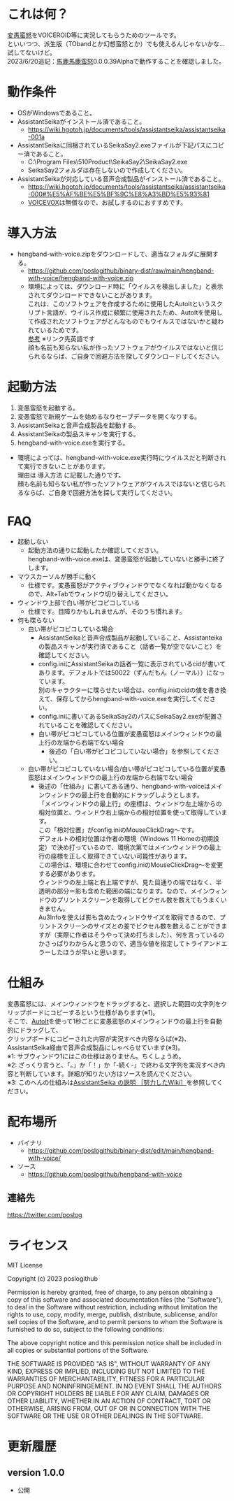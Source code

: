 # これは何？

[変愚蛮怒](https://hengband.github.io/)をVOICEROID等に実況してもらうためのツールです。<br />
といいつつ、派生版（TObandとか幻想蛮怒とか）でも使えるんじゃないかな...試してないけど。<br />
2023/6/20追記：[馬鹿馬鹿蛮怒](https://sikabane-works.github.io/bakabakaband/)0.0.0.39Alphaで動作することを確認しました。<br />

# 動作条件

* OSがWindowsであること。
* AssistantSeikaがインストール済であること。
  * https://wiki.hgotoh.jp/documents/tools/assistantseika/assistantseika-001a
* AssistantSeikaに同梱されているSeikaSay2.exeファイルが下記パスにコピー済であること。
  * C:\Program Files\510Product\SeikaSay2\SeikaSay2.exe
  * SeikaSay2フォルダは存在しないので作成してください。
* AssistantSeikaが対応している音声合成製品がインストール済であること。
  * https://wiki.hgotoh.jp/documents/tools/assistantseika/assistantseika-000#%E5%AF%BE%E5%BF%9C%E8%A3%BD%E5%93%81
  * [VOICEVOX](https://voicevox.hiroshiba.jp/)は無償なので、お試しするのにおすすめです。

# 導入方法

* hengband-with-voice.zipをダウンロードして、適当なフォルダに展開する。
  * https://github.com/poslogithub/binary-dist/raw/main/hengband-with-voice/hengband-with-voice.zip
  * 環境によっては、ダウンロード時に「ウイルスを検出しました」と表示されてダウンロードできないことがあります。<br />これは、このソフトウェアを作成するために使用したAutoItというスクリプト言語が、ウイルス作成に頻繁に使用されたため、AutoItを使用して作成されたソフトウェアがどんなものでもウイルスではないかと疑われているためです。<br />[参考](https://www.autoitscript.com/wiki/AutoIt_and_Malware) ※リンク先英語です<br />顔も名前も知らない私が作ったソフトウェアがウイルスではないと信じられるならば、ご自身で回避方法を探してダウンロードしてください。<br />

# 起動方法

1. 変愚蛮怒を起動する。
2. 変愚蛮怒で新規ゲームを始めるなりセーブデータを開くなりする。
3. AssistantSeikaと音声合成製品を起動する。
4. AssistantSeikaの製品スキャンを実行する。
5. hengband-with-voice.exeを実行する。
  * 環境によっては、hengband-with-voice.exe実行時にウイルスだと判断されて実行できないことがあります。<br />理由は 導入方法 に記載した通りです。<br />顔も名前も知らない私が作ったソフトウェアがウイルスではないと信じられるならば、ご自身で回避方法を探して実行してください。<br />

# FAQ

* 起動しない
  * 起動方法の通りに起動したか確認してください。<br />hengband-with-voice.exeは、変愚蛮怒が起動していないと勝手に終了します。
* マウスカーソルが勝手に動く
  * 仕様です。変愚蛮怒がアクティブウィンドウでなくなれば動かなくなるので、Alt+Tabでウィンドウ切り替えしてください。
* ウィンドウ上部で白い帯がピコピコしている
  * 仕様です。目障りかもしれませんが、そのうち慣れます。
* 何も喋らない
  * 白い帯がピコピコしている場合
    * AssistantSeikaと音声合成製品が起動していること、Assistanteikaの製品スキャンが実行済であること（話者一覧が空でないこと）を確認してください。
    * config.iniにAssistantSeikaの話者一覧に表示されているcidが書いてあります。デフォルトでは50022（ずんだもん（ノーマル））になっています。<br />別のキャラクターに喋らせたい場合は、config.iniのcidの値を書き換えて、保存してからhengband-with-voice.exeを実行してください。
    * config.iniに書いてあるSeikaSay2のパスにSeikaSay2.exeが配置されていることを確認してください。
    * 白い帯がピコピコしている位置が変愚蛮怒はメインウィンドウの最上行の左端から右端でない場合
      * 後述の「白い帯がピコピコしていない場合」を参照してください。
  * 白い帯がピコピコしていない場合/白い帯がピコピコしている位置が変愚蛮怒はメインウィンドウの最上行の左端から右端でない場合
    * 後述の「仕組み」に書いてある通り、hengband-with-voiceはメインウィンドウの最上行を自動的にドラッグしようとします。<br />「メインウィンドウの最上行」の座標は、ウィンドウ左上端からの相対位置と、ウィンドウ右上端からの相対位置を使って取得しています。<br />この「相対位置」がconfig.iniのMouseClickDrag～です。<br />デフォルトの相対位置は作者の環境（Windows 11 Homeの初期設定）で決め打っているので、環境次第ではメインウィンドウの最上行の座標を正しく取得できていない可能性があります。<br />この場合は、環境に合わせてconfig.iniのMouseClickDrag～を変更する必要があります。<br />ウィンドウの左上端と右上端ですが、見た目通りの端ではなく、半透明の部分＝影も含めた範囲の端になります。なので、メインウィンドウのプリントスクリーンを取得してピクセル数を数えてもうまくいきません。<br />Au3Infoを使えば影も含めたウィンドウサイズを取得できるので、プリントスクリーンのサイズとの差でピクセル数を数えることができますが（実際に作者はそうやって決め打ちました）、何を言っているのかさっぱりわからんと思うので、適当な値を指定してトライアンドエラーしたほうが早いと思います。<br />


# 仕組み

変愚蛮怒には、メインウィンドウをドラッグすると、選択した範囲の文字列をクリップボードにコピーするという仕様があります(※1)。<br />
そこで、[AutoIt](https://www.autoitscript.com/site/)を使って1秒ごとに変愚蛮怒のメインウィンドウの最上行を自動的にドラッグして、<br />
クリップボードにコピーされた内容が実況すべき内容ならば(※2)、AssistantSeika経由で音声合成製品にしゃべらせています(※3)。<br />
※1: サブウィンドウ1にはこの仕様はありません。ちくしょうめ。<br />
※2: ざっくり言うと、「。」か「！」か「-続く-」で終わる文字列を実況すべき内容と判断しています。詳細が知りたい方はソースを読んでください。<br />
※3: このへんの仕組みは[AssistantSeika の説明 ［努力したWiki］](https://wiki.hgotoh.jp/documents/tools/assistantseika/assistantseika-000)を参照してください。<br />

# 配布場所

* バイナリ
  * https://github.com/poslogithub/binary-dist/edit/main/hengband-with-voice/
* ソース
  * https://github.com/poslogithub/hengband-with-voice

## 連絡先

https://twitter.com/poslog

# ライセンス

MIT License

Copyright (c) 2023 poslogithub

Permission is hereby granted, free of charge, to any person obtaining a copy
of this software and associated documentation files (the "Software"), to deal
in the Software without restriction, including without limitation the rights
to use, copy, modify, merge, publish, distribute, sublicense, and/or sell
copies of the Software, and to permit persons to whom the Software is
furnished to do so, subject to the following conditions:

The above copyright notice and this permission notice shall be included in all
copies or substantial portions of the Software.

THE SOFTWARE IS PROVIDED "AS IS", WITHOUT WARRANTY OF ANY KIND, EXPRESS OR
IMPLIED, INCLUDING BUT NOT LIMITED TO THE WARRANTIES OF MERCHANTABILITY,
FITNESS FOR A PARTICULAR PURPOSE AND NONINFRINGEMENT. IN NO EVENT SHALL THE
AUTHORS OR COPYRIGHT HOLDERS BE LIABLE FOR ANY CLAIM, DAMAGES OR OTHER
LIABILITY, WHETHER IN AN ACTION OF CONTRACT, TORT OR OTHERWISE, ARISING FROM,
OUT OF OR IN CONNECTION WITH THE SOFTWARE OR THE USE OR OTHER DEALINGS IN THE
SOFTWARE.

# 更新履歴

## version 1.0.0

* 公開
